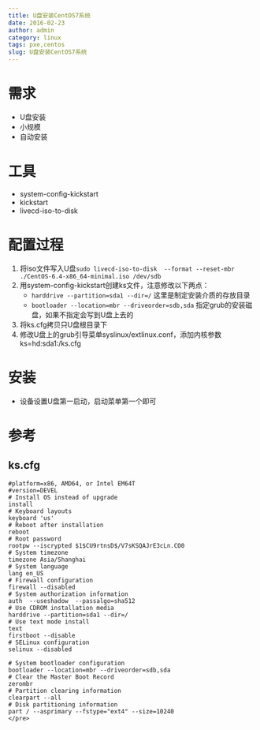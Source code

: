 ```yaml
---
title: U盘安装CentOS7系统
date: 2016-02-23
author: admin
category: linux
tags: pxe,centos
slug: U盘安装CentOS7系统
---
```

 
# 需求

* U盘安装
* 小规模
* 自动安装

# 工具

* system-config-kickstart
* kickstart
* livecd-iso-to-disk

# 配置过程

1. 将iso文件写入U盘`sudo livecd-iso-to-disk  --format --reset-mbr ./CentOS-6.4-x86_64-minimal.iso /dev/sdb`
2. 用system-config-kickstart创建ks文件，注意修改以下两点：
    * `harddrive --partition=sda1 --dir=/` 这里是制定安装介质的存放目录
    * `bootloader --location=mbr --driveorder=sdb,sda` 指定grub的安装磁盘，如果不指定会写到U盘上去的
3. 将ks.cfg拷贝只U盘根目录下
4. 修改U盘上的grub引导菜单syslinux/extlinux.conf，添加内核参数ks=hd:sda1:/ks.cfg

# 安装

* 设备设置U盘第一启动，启动菜单第一个即可

# 参考
## ks.cfg

```
#platform=x86, AMD64, or Intel EM64T
#version=DEVEL
# Install OS instead of upgrade
install
# Keyboard layouts
keyboard 'us'
# Reboot after installation
reboot
# Root password
rootpw --iscrypted $1$CU9rtnsD$/V7sKSQAJrE3cLn.CO0
# System timezone
timezone Asia/Shanghai
# System language
lang en_US
# Firewall configuration
firewall --disabled
# System authorization information
auth  --useshadow  --passalgo=sha512
# Use CDROM installation media
harddrive --partition=sda1 --dir=/
# Use text mode install
text
firstboot --disable
# SELinux configuration
selinux --disabled

# System bootloader configuration
bootloader --location=mbr --driveorder=sdb,sda
# Clear the Master Boot Record
zerombr
# Partition clearing information
clearpart --all
# Disk partitioning information
part / --asprimary --fstype="ext4" --size=10240
</pre> 
